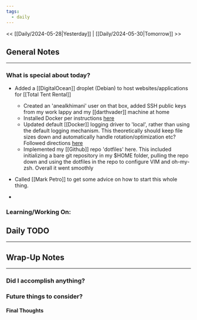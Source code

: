 ```yaml
---
tags:
  - daily
---
```

<< [[Daily/2024-05-28|Yesterday]] |  [[Daily/2024-05-30|Tomorrow]] >>

## General Notes
---
### What is special about today?
- Added a [[DigitalOcean]] droplet (Debian) to host websites/applications for [[Total Tent Rental]]
	- Created an 'anealkhimani' user on that box, added SSH public keys from my work lappy and my [[darthvader]] machine at home
	- Installed Docker per instructions [here](https://docs.docker.com/engine/install/debian/)
	- Updated default  [[Docker]] logging driver to 'local', rather than using the default logging mechanism.  This theoretically should keep file sizes down and automatically handle rotation/optimization etc?  Followed directions [here](https://docs.docker.com/config/containers/logging/local/)
	- Implemented my [[Github]] repo 'dotfiles' here.  This included initializing a bare git repository in my $HOME folder, pulling the repo down and using the dotfiles in the repo to configure VIM and oh-my-zsh.  Overall it went smoothly


- Called [[Mark Petro]] to get some advice on how to start this whole thing.
- 
### Learning/Working On:



## Daily TODO
---




## Wrap-Up Notes
---
### Did I accomplish anything?
### Future things to consider?
#### Final Thoughts

